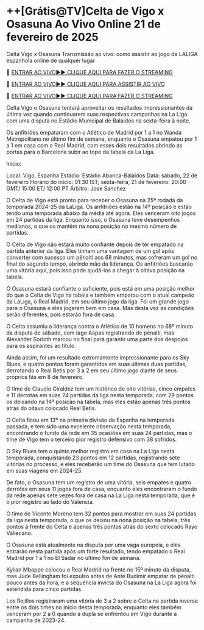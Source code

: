 # ++[Grátis@TV]Celta de Vigo x Osasuna Ao Vivo Online 21 de fevereiro de 2025
Celta Vigo x Osasuna Transmissão ao vivo: como assistir ao jogo da LALIGA espanhola online de qualquer lugar

🔴 [ENTRAR AO VIVO►► CLIQUE AQUI PARA FAZER O STREAMING](https://jpn-srt.blogspot.com/2025/02/soccer.html)

🔴 [ENTRAR AO VIVO►► CLIQUE AQUI PARA ASSISTIR AO VIVO](https://jpn-srt.blogspot.com/2025/02/soccer.html)

🔴 [ENTRAR AO VIVO►► CLIQUE AQUI PARA FAZER O STREAMING](https://jpn-srt.blogspot.com/2025/02/soccer.html)

Celta Vigo e Osasuna tentará aproveitar os resultados impressionantes da última vez quando continuarem suas respectivas campanhas na La Liga com uma disputa no Estádio Municipal de Balaidos na sexta-feira à noite.

Os anfitriões empataram com o Atlético de Madrid por 1 a 1 no Wanda Metropolitano no último fim de semana, enquanto o Osasuna empatou por 1 a 1 em casa com o Real Madrid, com esses dois resultados abrindo as portas para o Barcelona subir ao topo da tabela da La Liga.

Início:

Local: Vigo, Espanha
Estádio: Estádio Abanca-Balaidos
Data: sábado, 22 de fevereiro
Horário do início: 01:30 IST; sexta-feira, 21 de fevereiro: 20:00 GMT/ 15:00 ET/ 12:00 PT
Árbitro: Jose Sanchez

O Celta de Vigo está pronto para receber o Osasuna na 25ª rodada da temporada 2024-25 da LaLiga. Os anfitriões estão na 14ª posição e estão tendo uma temporada abaixo da média até agora. Eles venceram oito jogos em 24 partidas da liga. Enquanto isso, o Osasuna teve desempenhos medianos, o que os mantém na nona posição no mesmo número de partidas.

O Celta de Vigo não estará muito confiante depois de ter empatado na partida anterior da liga. Eles tinham uma vantagem de um gol após converter com sucesso um pênalti aos 68 minutos, mas sofreram um gol no final do segundo tempo, abrindo mão da liderança. Os anfitriões buscarão uma vitória aqui, pois isso pode ajudá-los a chegar à oitava posição na tabela.

O Osasuna estará confiante o suficiente, pois está em uma posição melhor do que o Celta de Vigo na tabela e também empatou com o atual campeão da LaLiga, o Real Madrid, em seu último jogo da liga. Foi um grande jogo para o Osasuna e eles jogaram bem em casa. Mas desta vez as condições serão diferentes, pois estarão fora de casa.

O Celta assumiu a liderança contra o Atlético de 10 homens no 68º minuto da disputa de sábado, com Iago Aspas registrando de pênalti, mas Alexander Sorloth marcou no final para garantir uma parte dos despojos para os aspirantes ao título.

Ainda assim, foi um resultado extremamente impressionante para os Sky Blues, e quatro pontos foram garantidos em suas últimas duas partidas, derrotando o Real Betis por 3 a 2 em seu último jogo diante de seus próprios fãs em 8 de fevereiro.

O time de Claudio Giraldez tem um histórico de oito vitórias, cinco empates e 11 derrotas em suas 24 partidas da liga nesta temporada, com 29 pontos os deixando na 14ª posição na tabela, mas eles estão apenas três pontos atrás do oitavo colocado Real Betis.

O Celta ficou em 13º na primeira divisão da Espanha na temporada passada, e tem sido uma excelente observação nesta temporada, encontrando o fundo da rede em 35 ocasiões em suas 24 partidas, mas o time de Vigo tem o terceiro pior registro defensivo com 38 sofridos.

O Sky Blues tem o quinto melhor registro em casa na La Liga nesta temporada, conquistando 23 pontos em 12 partidas, registrando sete vitórias no processo, e eles receberão um time do Osasuna que tem lutado em suas viagens em 2024-25.

De fato, o Osasuna tem um registro de uma vitória, seis empates e quatro derrotas em seus 11 jogos fora de casa, enquanto eles encontraram o fundo da rede apenas sete vezes fora de casa na La Liga nesta temporada, que é o pior registro ao lado do Valencia.

O time de Vicente Moreno tem 32 pontos para mostrar em suas 24 partidas da liga nesta temporada, o que os deixou na nona posição na tabela, três pontos à frente do Celta e apenas três pontos atrás do sexto colocado Rayo Vallecano.

O Osasuna está atualmente na disputa por uma vaga europeia, e eles entrarão nesta partida após um forte resultado, tendo empatado o Real Madrid por 1 a 1 no El Sadar no último fim de semana.

Kylian Mbappe colocou o Real Madrid na frente no 15º minuto da disputa, mas Jude Bellingham foi expulso antes de Ante Budimir empatar de pênalti pouco antes da hora, e a sequência invicta do Osasuna na La Liga agora foi estendida para cinco partidas.

Los Rojillos registraram uma vitória de 3 a 2 sobre o Celta na partida inversa entre os dois times no início desta temporada, enquanto eles também venceram por 2 a 0 quando a dupla se enfrentou em Vigo durante a campanha de 2023-24.

